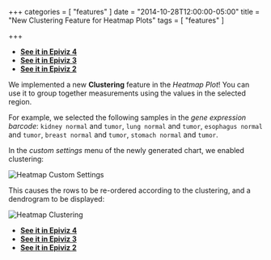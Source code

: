 
+++
categories = [
  "features"
]
date = "2014-10-28T12:00:00-05:00"
title = "New Clustering Feature for Heatmap Plots"
tags = [
  "features"
]

+++

* **[See it in Epiviz 4](http://epiviz.cbcb.umd.edu/4/?ws=wZJc0JKhWK&settings=default)**
* **[See it in Epiviz 3](http://epiviz.cbcb.umd.edu/3/?ws=wZJc0JKhWK&settings=default)**
* **[See it in Epiviz 2](http://epiviz.cbcb.umd.edu/2/?ws=UqaReWj5Sd&settings=default)**

We implemented a new **Clustering** feature in the *Heatmap Plot*! You can use it to group together
measurements using the values in the selected region.

For example, we selected the following samples in the *gene expression barcode*: ```kidney normal``` and ```tumor```,
```lung normal``` and ```tumor```, ```esophagus normal``` and ```tumor```, ```breast normal``` and ```tumor```,
```stomach normal``` and ```tumor```.

In the *custom settings* menu of the newly generated chart, we enabled clustering:

![Heatmap Custom Settings](/images/heatmap_clustering_dialog.png)

This causes the rows to be re-ordered according to the clustering, and a dendrogram to be displayed:

![Heatmap Clustering](/images/heatmap_clustering.png)

* **[See it in Epiviz 4](http://epiviz.cbcb.umd.edu/4/?ws=wZJc0JKhWK&settings=default)**
* **[See it in Epiviz 3](http://epiviz.cbcb.umd.edu/3/?ws=wZJc0JKhWK&settings=default)**
* **[See it in Epiviz 2](http://epiviz.cbcb.umd.edu/2/?ws=UqaReWj5Sd&settings=default)**
